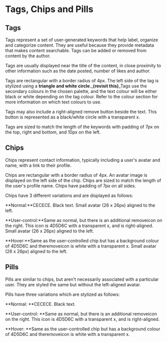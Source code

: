# Tags, Chips and Pills

## Tags

Tags represent a set of user-generated keywords that help label, organize and categorize content. They are useful because they provide metadata that makes content searchable. Tags can be added or removed from content by the author.

Tags are usually displayed near the title of the content, in close proximity to other information such as the date posted, number of likes and author.

Tags are rectangular with a border radius of 4px. The left side of the tag is stylized using a **triangle and white circle**.\_**\(revisit this\)**\_Tags use the secondary colours in the chosen palette, and the text colour will be either black or white depending on the tag colour. Refer to the colour section for more information on which text colours to use.

Tags may also include a right-aligned remove button beside the text. This button is represented as a black/white circle with a transparent x.

Tags are sized to match the length of the keywords with padding of 7px on the top, right and bottom, and 10px on the left.

## Chips

Chips represent contact information, typically including a user's avatar and name, with a link to their profile.

Chips are rectangular with a border radius of 4px. An avatar image is displayed on the left side of the chip. Chips are sized to match the length of the user's profile name. Chips have padding of 7px on all sides.

Chips have 3 different variations and are displayed as follows:

**Normal:**CECECE. Black text. Small avatar \(26 x 26px\) aligned to the left.

**User-control:**Same as normal, but there is an additional removeicon on the right. This icon is 4D5D6C with a transparent x, and is right-aligned. Small avatar \(26 x 26px\) aligned to the left.

**Hover:**Same as the user-controlled chip but has a background colour of 4D5D6C and theremoveicon is white with a transparent x. Small avatar \(26 x 26px\) aligned to the left.

## Pills

Pills are similar to chips, but aren't necessarily associated with a particular user. They are styled the same but without the left-aligned avatar.

Pills have three variations which are stylized as follows:

**Normal: **CECECE. Black text.

**User-control: **Same as normal, but there is an additional removeicon on the right. This icon is 4D5D6C with a transparent x, and is right-aligned.

**Hover: **Same as the user-controlled chip but has a background colour of 4D5D6C and theremoveicon is white with a transparent x.

